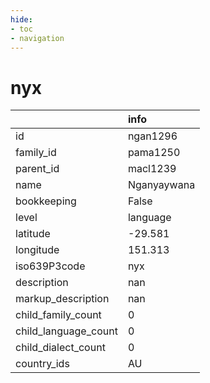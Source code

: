 ```yaml
---
hide:
- toc
- navigation
---
```

# nyx
|                      | info        |
|:---------------------|:------------|
| id                   | ngan1296    |
| family_id            | pama1250    |
| parent_id            | macl1239    |
| name                 | Nganyaywana |
| bookkeeping          | False       |
| level                | language    |
| latitude             | -29.581     |
| longitude            | 151.313     |
| iso639P3code         | nyx         |
| description          | nan         |
| markup_description   | nan         |
| child_family_count   | 0           |
| child_language_count | 0           |
| child_dialect_count  | 0           |
| country_ids          | AU          |